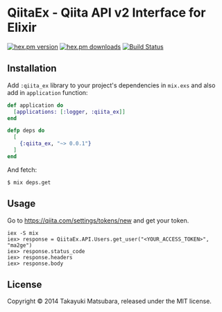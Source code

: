 # QiitaEx - Qiita API v2 Interface for Elixir

[![hex.pm version](https://img.shields.io/hexpm/v/qiita_ex.svg)](https://hex.pm/packages/qiita_ex) [![hex.pm downloads](https://img.shields.io/hexpm/dt/qiita_ex.svg)](https://hex.pm/packages/qiita_ex) [![Build Status](https://travis-ci.org/ma2gedev/qiita_ex.svg?branch=master)](https://travis-ci.org/ma2gedev/qiita_ex)

## Installation

Add `:qiita_ex` library to your project's dependencies in `mix.exs` and also add in `application` function:

```elixir
def application do
  [applications: [:logger, :qiita_ex]]
end

defp deps do
  [
    {:qiita_ex, "~> 0.0.1"}
  ]
end
```

And fetch:

```
$ mix deps.get
```

## Usage

Go to https://qiita.com/settings/tokens/new and get your token.

```
iex -S mix
iex> response = QiitaEx.API.Users.get_user("<YOUR_ACCESS_TOKEN>", "ma2ge")
iex> response.status_code
iex> response.headers
iex> response.body
```

## License

Copyright © 2014 Takayuki Matsubara, released under the MIT license.

